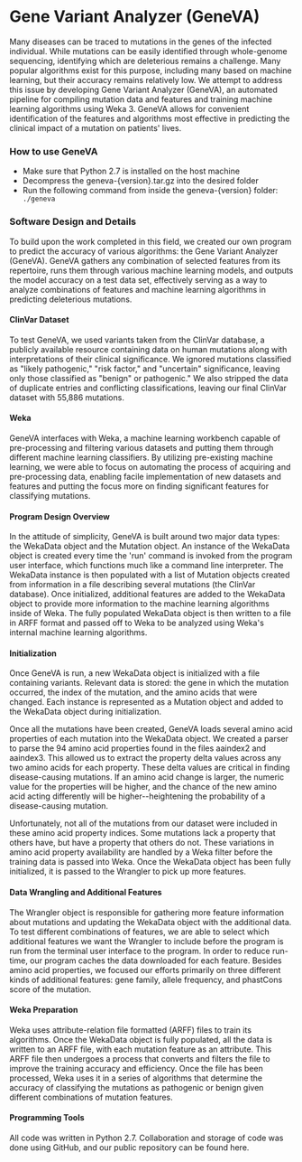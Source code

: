 # Gene Variant Analyzer (GeneVA)

Many diseases can be traced to mutations in the genes of the infected individual. While mutations can be easily identified through whole-genome sequencing, identifying which are deleterious remains a challenge. Many popular algorithms exist for this purpose, including many based on machine learning, but their accuracy remains relatively low. We attempt to address this issue by developing Gene Variant Analyzer (GeneVA), an automated pipeline for compiling mutation data and features and training machine learning algorithms using Weka 3. GeneVA allows for convenient identification of the features and algorithms most effective in predicting the clinical impact of a mutation on patients' lives.

### How to use GeneVA

- Make sure that Python 2.7 is installed on the host machine
- Decompress the geneva-{version}.tar.gz into the desired folder
- Run the following command from inside the geneva-{version} folder: ` ./geneva`

### Software Design and Details
To build upon the work completed in this field, we created our own program to predict the accuracy of various algorithms: the Gene Variant Analyzer (GeneVA). GeneVA gathers any combination of selected features from its repertoire, runs them through various machine learning models, and outputs the model accuracy on a test data set, effectively serving as a way to analyze combinations of features and machine learning algorithms in predicting deleterious mutations.

#### ClinVar Dataset
To test GeneVA, we used variants taken from the ClinVar database, a publicly available resource containing data on human mutations along with interpretations of their clinical significance. We ignored mutations classified as "likely pathogenic," "risk factor," and "uncertain" significance, leaving only those classified as "benign" or pathogenic." We also stripped the data of duplicate entries and conflicting classifications, leaving our final ClinVar dataset with 55,886 mutations.

#### Weka
GeneVA interfaces with Weka, a machine learning workbench capable of pre-processing and filtering various datasets and putting them through different machine learning classifiers. By utilizing pre-existing machine learning, we were able to focus on automating the process of acquiring and pre-processing data, enabling facile implementation of new datasets and features and putting the focus more on finding significant features for classifying mutations.

#### Program Design Overview
In the attitude of simplicity, GeneVA is built around two major data types: the WekaData object and the Mutation object. An instance of the WekaData object is created every time the 'run' command is invoked from the program user interface, which functions much like a command line interpreter. The WekaData instance is then populated with a list of Mutation objects created from information in a file describing several mutations (the ClinVar database). Once initialized, additional features are added to the WekaData object to provide more information to the machine learning algorithms inside of Weka. The fully populated WekaData object is then written to a file in ARFF format and passed off to Weka to be analyzed using Weka's internal machine learning algorithms.

#### Initialization
Once GeneVA is run, a new WekaData object is initialized with a file containing variants. Relevant data is stored: the gene in which the mutation occurred, the index of the mutation, and the amino acids that were changed.  Each instance is represented as a Mutation object and added to the WekaData object during initialization.

Once all the mutations have been created, GeneVA loads several amino acid properties of each mutation into the WekaData object. We created a parser to parse the 94 amino acid properties found in the files aaindex2 and aaindex3. This allowed us to extract the property delta values across any two amino acids for each property. These delta values are critical in finding disease-causing mutations. If an amino acid change is larger, the numeric value for the properties will be higher, and the chance of the new amino acid acting differently will be higher--heightening the probability of a disease-causing mutation.

Unfortunately, not all of the mutations from our dataset were included in these amino acid property indices. Some mutations lack a property that others have, but have a property that others do not. These variations in amino acid property availability are handled by a Weka filter before the training data is passed into Weka. Once the WekaData object has been fully initialized, it is passed to the Wrangler to pick up more features.

#### Data Wrangling and Additional Features
The Wrangler object is responsible for gathering more feature information about mutations and updating the WekaData object with the additional data. To test different combinations of features, we are able to select which additional features we want the Wrangler to include before the program is run from the terminal user interface to the program. In order to reduce run-time, our program caches the data downloaded for each feature. Besides amino acid properties, we focused our efforts primarily on three different kinds of additional features: gene family, allele frequency, and phastCons score of the mutation. 

#### Weka Preparation
Weka uses attribute-relation file formatted (ARFF) files to train its algorithms. Once the WekaData object is fully populated, all the data is written to an ARFF file, with each mutation feature as an attribute. This ARFF file then undergoes a process that converts and filters the file to improve the training accuracy and efficiency. Once the file has been processed, Weka uses it in a series of algorithms that determine the accuracy of classifying the mutations as pathogenic or benign given different combinations of mutation features. 

#### Programming Tools
All code was written in Python 2.7. Collaboration and storage of code was done using GitHub, and our public repository can be found here.